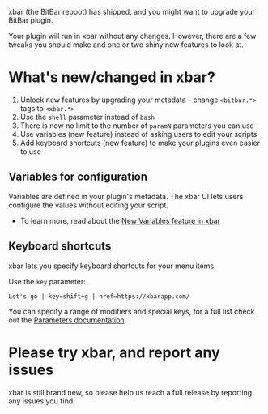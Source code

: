 xbar (the BitBar reboot) has shipped, and you might want to upgrade your BitBar plugin.

Your plugin will run in xbar without any changes. However, there are a few tweaks you should make and one or two shiny new features to look at.

# What's new/changed in xbar?

1. Unlock new features by upgrading your metadata - change `<bitbar.*>` tags to `<xbar.*>`
1. Use the `shell` parameter instead of `bash`
1. There is now no limit to the number of `paramN` parameters you can use
1. Use variables (new feature) instead of asking users to edit your scripts
1. Add keyboard shortcuts (new feature) to make your plugins even easier to use

## Variables for configuration

Variables are defined in your plugin's metadata. The xbar UI lets users configure the values without editing your script.

* To learn more, read about the [New Variables feature in xbar](/docs/2021/03/14/new-variables-feature-in-xbar.html)

## Keyboard shortcuts

xbar lets you specify keyboard shortcuts for your menu items.

Use the `key` parameter:

```
Let's go | key=shift+g | href=https://xbarapp.com/
```

You can specify a range of modifiers and special keys, for a full list check out the [Parameters documentation](https://github.com/matryer/xbar#parameters).

# Please try xbar, and report any issues

xbar is still brand new, so please help us reach a full release by reporting any issues you find.
